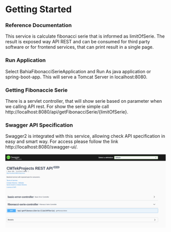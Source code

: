 # Getting Started

### Reference Documentation
This service is calculate fibonacci serie that is informed as limitOfSerie. The result is exposed way API REST and can be consumed for third party software or for frontend services, that can print result in a single page.

### Run Application
Select BahiaFibonacciSerieApplication and Run As java application or spring-boot-app. This will serve a Tomcat Server
in localhost:8080.

### Getting Fibonaccie Serie
There is a servlet controller, that will show serie based on parameter when we calling API rest. For show the serie simple call
http://localhost:8080/api/getFibonacciSerie/{limitOfSerie}.

### Swagger API Specification
Swagger2 is integrated with this service, allowing check API specification in easy and smart way. For access
please follow the link http://localhost:8080/swagger-ui/.

![Optional Text](swagger-ui.png)

